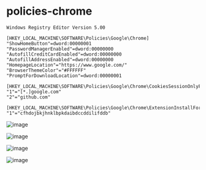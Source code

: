 # policies-chrome

```reg
Windows Registry Editor Version 5.00

[HKEY_LOCAL_MACHINE\SOFTWARE\Policies\Google\Chrome]
"ShowHomeButton"=dword:00000001
"PasswordManagerEnabled"=dword:00000000
"AutofillCreditCardEnabled"=dword:00000000
"AutofillAddressEnabled"=dword:00000000
"HomepageLocation"="https://www.google.com/"
"BrowserThemeColor"="#FFFFFF"
"PromptForDownloadLocation"=dword:00000001

[HKEY_LOCAL_MACHINE\SOFTWARE\Policies\Google\Chrome\CookiesSessionOnlyForUrls]
"1"="[*.]google.com"
"2"="github.com"

[HKEY_LOCAL_MACHINE\SOFTWARE\Policies\Google\Chrome\ExtensionInstallForcelist]
"1"="cfhdojbkjhnklbpkdaibdccddilifddb"

```

![image](https://user-images.githubusercontent.com/1501327/223605104-4f5abe94-1efe-462a-af72-9a7697218518.png)

![image](https://user-images.githubusercontent.com/1501327/223605237-2589c040-b1b2-4ce0-83aa-974361e22e38.png)

![image](https://user-images.githubusercontent.com/1501327/223605368-797d0465-2c45-421a-ba9f-5f80aa986d5c.png)

![image](https://user-images.githubusercontent.com/1501327/223605430-46018682-5725-4807-85db-be5b6c17e98b.png)
